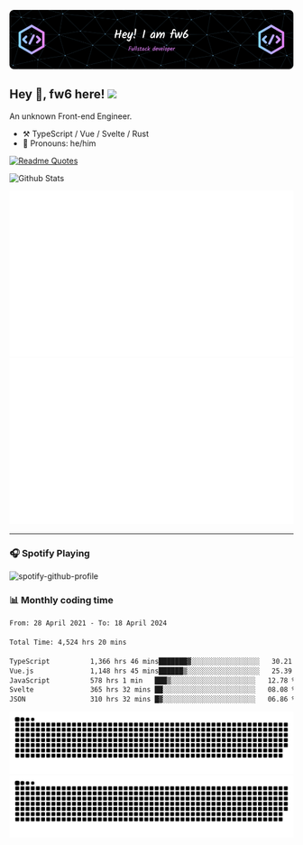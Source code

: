 ![Header](github-header-image.png)

## Hey 👋, fw6 here! <img src="https://github.githubassets.com/images/mona-whisper.gif" height="24" />


An unknown Front-end Engineer.

-   :hammer_and_pick: TypeScript / Vue / Svelte / Rust
-   :man: Pronouns: he/him


[![Readme Quotes](https://quotes-github-readme.vercel.app/api?type=horizontal&theme=algolia)](https://github.com/piyushsuthar/github-readme-quotes)



![Github Stats](https://github-readme-stats.vercel.app/api?username=fw6&bg_color=30,e96443,904e95&title_color=fff&text_color=fff)

![](https://raw.githubusercontent.com/fw6/github-stats-transparent/output/generated/overview.svg)
![](https://raw.githubusercontent.com/fw6/github-stats-transparent/output/generated/languages.svg)


---

### 🎧 Spotify Playing

<!-- ![spotify-github-profile](/img/default.svg) -->

![spotify-github-profile](https://spotify-github-profile.vercel.app/api/view.svg?uid=r6wn4hdvypv0lkzyrj0e0pjct&cover_image=true&theme=default&show_offline=true&background_color=9a10ad&interchange=true&bar_color_cover=true)



### :bar_chart: Monthly coding time 

<!--START_SECTION:waka-->

```txt
From: 28 April 2021 - To: 18 April 2024

Total Time: 4,524 hrs 20 mins

TypeScript          1,366 hrs 46 mins███████▓░░░░░░░░░░░░░░░░░   30.21 %
Vue.js              1,148 hrs 45 mins██████▒░░░░░░░░░░░░░░░░░░   25.39 %
JavaScript          578 hrs 1 min   ███▒░░░░░░░░░░░░░░░░░░░░░   12.78 %
Svelte              365 hrs 32 mins ██░░░░░░░░░░░░░░░░░░░░░░░   08.08 %
JSON                310 hrs 32 mins █▓░░░░░░░░░░░░░░░░░░░░░░░   06.86 %
```

<!--END_SECTION:waka-->




![github contribution grid snake animation](https://raw.githubusercontent.com/platane/platane/output/github-contribution-grid-snake-dark.svg#gh-dark-mode-only)![github contribution grid snake animation](https://raw.githubusercontent.com/platane/platane/output/github-contribution-grid-snake.svg#gh-light-mode-only)
